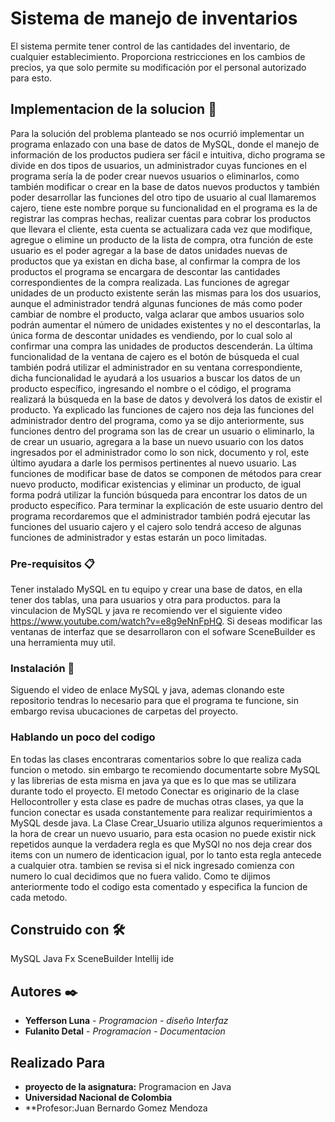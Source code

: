 # Sistema de manejo de inventarios

El sistema permite tener control de las cantidades del inventario, de cualquier establecimiento. Proporciona restricciones en los cambios de precios,
ya que solo permite su modificación por el personal autorizado para esto.

## Implementacion de la solucion 🚀

Para la solución del problema planteado se nos ocurrió implementar un programa enlazado con una base de datos de MySQL, donde el manejo de información de los productos pudiera ser fácil e intuitiva, dicho programa se divide en dos tipos de usuarios, un administrador cuyas funciones en el programa sería la de poder crear nuevos usuarios o eliminarlos, como también modificar o crear en la base de datos nuevos productos y también poder desarrollar las funciones del otro tipo de usuario al cual llamaremos cajero, tiene este nombre porque su funcionalidad en el programa es la de registrar las compras hechas, realizar cuentas  para cobrar los productos que llevara el cliente, esta cuenta se actualizara cada vez que modifique, agregue o elimine un producto de la lista de compra, otra función de este usuario es el poder agregar a la base de datos unidades nuevas de productos que ya existan en dicha base, al confirmar la compra de los productos el programa se encargara de descontar las cantidades correspondientes de la compra realizada.
Las funciones de agregar unidades de un producto existente serán las mismas para los dos usuarios, aunque el administrador tendrá algunas funciones de más como poder cambiar de nombre el producto, valga aclarar que ambos usuarios solo podrán aumentar el número de unidades existentes y no el descontarlas, la única forma de descontar unidades es vendiendo, por lo cual solo al confirmar una compra las unidades de productos descenderán. La última funcionalidad de la ventana de cajero es el botón de búsqueda el cual también podrá utilizar el administrador en su ventana correspondiente, dicha funcionalidad le ayudará a los usuarios a buscar los datos de un producto específico, ingresando el nombre o el código, el programa realizará la búsqueda en la base de datos y devolverá los datos de existir el producto.
Ya explicado las funciones de cajero nos deja las funciones del administrador dentro del programa, como ya se dijo anteriormente, sus funciones dentro del programa son las de crear un usuario o eliminarlo, la de crear un usuario, agregara a la base un nuevo usuario con los datos ingresados por el administrador como lo son nick, documento y rol, este último ayudara a darle los permisos pertinentes al nuevo usuario.  Las funciones de modificar base de datos se componen de métodos para crear nuevo producto, modificar existencias y eliminar un producto, de igual forma podrá utilizar la función búsqueda para encontrar los datos de un producto específico. Para terminar la explicación de este usuario dentro del programa recordaremos que el administrador también podrá ejecutar las funciones del usuario cajero y el cajero solo tendrá acceso de algunas funciones de administrador y estas estarán un poco limitadas.

### Pre-requisitos 📋

Tener instalado MySQL en tu equipo y crear una base de datos, en ella tener dos tablas, una para usuarios y otra para productos.
para la vinculacion de MySQL y java re recomiendo ver el siguiente video  https://www.youtube.com/watch?v=e8g9eNnFpHQ.
Si deseas modificar las ventanas de interfaz que se desarrollaron con el sofware SceneBuilder es una herramienta muy util.

### Instalación 🔧

Siguendo el video de enlace MySQL y java, ademas clonando este repositorio tendras lo necesario para que el programa te funcione, sin embargo revisa ubucaciones de carpetas del proyecto.

### Hablando un poco del codigo

En todas las clases encontraras comentarios sobre lo que realiza cada funcion o metodo.
sin embargo te recomiendo documentarte sobre MySQL y las librerias de esta misma en java ya que es lo que mas se utilizara durante todo el proyecto.
El metodo Conectar es originario de la clase Hellocontroller y esta clase es padre de muchas otras clases, ya que la funcion conectar es usada constantemente para realizar requirimientos a MySQL desde java.
La Clase Crear_Usuario utiliza algunos requerimientos a la hora de crear un nuevo usuario, para esta ocasion no puede existir nick repetidos aunque la verdadera regla es que MySQl no nos deja crear dos items con un numero de identicacion igual, por lo tanto esta regla antecede a cualquier otra.
tambien se revisa si el nick ingresado comienza con numero lo cual decidimos que no fuera valido.
Como te dijimos anteriormente todo el codigo esta comentado y especifica la funcion de cada metodo.

## Construido con 🛠️

MySQL
Java Fx
SceneBuilder
Intellij ide

## Autores ✒️



* **Yefferson Luna** - *Programacion - diseño Interfaz* 
* **Fulanito Detal** - *Programacion - Documentacion* 

## Realizado Para

* **proyecto de la asignatura:** Programacion en Java
* **Universidad Nacional de Colombia**
* **Profesor:Juan Bernardo Gomez Mendoza
